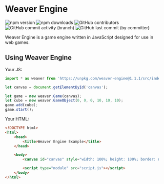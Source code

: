 # Weaver Engine

![npm version](https://img.shields.io/github/package-json/v/fifly-llc/weaver-engine)
![npm downloads](https://img.shields.io/npm/dw/weaver-engine)
![GitHub contributors](https://img.shields.io/github/contributors/fifly-llc/weaver-engine)
![GitHub commit activity (branch)](https://img.shields.io/github/commit-activity/w/fifly-llc/weaver-engine)
![GitHub last commit (by committer)](https://img.shields.io/github/last-commit/fifly-llc/weaver-engine)

Weaver Engine is a game engine written in JavaScript designed for use in web games.

## Using Weaver Engine

Your JS:

```js
import * as weaver from 'https://unpkg.com/weaver-engine@1.1.1/src/index.web.js';

let canvas = document.getElementById('canvas');

let game = new weaver.Game(canvas);
let cube = new weaver.GameObject(0, 0, 0, 10, 10, 10);
game.add(cube);
game.start();
```

Your HTML:

```html
<!DOCTYPE html>
<html>
    <head>
        <title>Weaver Engine Example</title>
    </head>

    <body>
        <canvas id="canvas" style="width: 100%; height: 100%; border: none; background-color: white;"></canvas>

        <script type="module" src="script.js"></script>
    </body>
</html>
```
